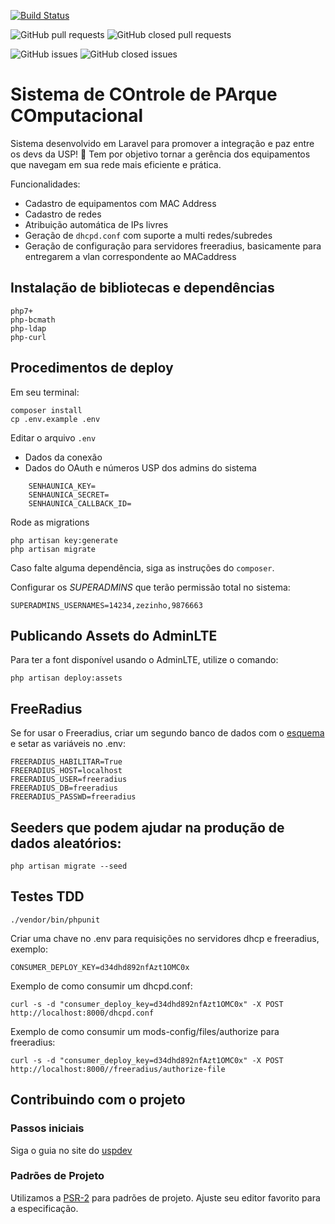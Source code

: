 [![Build Status](https://travis-ci.org/uspdev/copaco.svg?branch=master)](https://travis-ci.org/uspdev/copaco)

![GitHub pull requests](https://img.shields.io/github/issues-pr-raw/uspdev/copaco.svg) 
![GitHub closed pull requests](https://img.shields.io/github/issues-pr-closed-raw/uspdev/copaco.svg)

![GitHub issues](https://img.shields.io/github/issues/uspdev/copaco.svg) 
![GitHub closed issues](https://img.shields.io/github/issues-closed/uspdev/copaco.svg)

# Sistema de COntrole de PArque COmputacional

Sistema desenvolvido em Laravel para promover a integração e paz entre os devs da USP! :penguin:
Tem por objetivo tornar a gerência dos equipamentos que navegam em sua rede mais eficiente e prática.

Funcionalidades:

 - Cadastro de equipamentos com MAC Address
 - Cadastro de redes
 - Atribuição automática de IPs livres
 - Geração de `dhcpd.conf` com suporte a multi redes/subredes
 - Geração de configuração para servidores freeradius, basicamente para entregarem a vlan correspondente ao MACaddress

## Instalação de bibliotecas e dependências

    php7+
    php-bcmath
    php-ldap
    php-curl

## Procedimentos de deploy

Em seu terminal:

```
composer install
cp .env.example .env
```

Editar o arquivo `.env`

- Dados da conexão
- Dados do OAuth e números USP dos admins do sistema

```
    SENHAUNICA_KEY=
    SENHAUNICA_SECRET=
    SENHAUNICA_CALLBACK_ID=
```

Rode as migrations

```
php artisan key:generate
php artisan migrate
```

Caso falte alguma dependência, siga as instruções do `composer`.

Configurar os *SUPERADMINS* que terão permissão total no sistema:

    SUPERADMINS_USERNAMES=14234,zezinho,9876663

## Publicando Assets do AdminLTE

Para ter a font disponível usando o AdminLTE, utilize o comando:

    php artisan deploy:assets

## FreeRadius 

Se for usar o Freeradius, criar um segundo banco de dados com o [esquema](https://github.com/FreeRADIUS/freeradius-server/blob/master/raddb/mods-config/sql/main/mysql/schema.sql) e setar as variáveis no .env:

    FREERADIUS_HABILITAR=True
    FREERADIUS_HOST=localhost
    FREERADIUS_USER=freeradius
    FREERADIUS_DB=freeradius
    FREERADIUS_PASSWD=freeradius

## Seeders que podem ajudar na produção de dados aleatórios:

    php artisan migrate --seed

## Testes TDD

    ./vendor/bin/phpunit

Criar uma chave no .env para requisições no servidores dhcp e freeradius, exemplo:

    CONSUMER_DEPLOY_KEY=d34dhd892nfAzt1OMC0x

Exemplo de como consumir um dhcpd.conf:

    curl -s -d "consumer_deploy_key=d34dhd892nfAzt1OMC0x" -X POST http://localhost:8000/dhcpd.conf

Exemplo de como consumir um mods-config/files/authorize para freeradius:

    curl -s -d "consumer_deploy_key=d34dhd892nfAzt1OMC0x" -X POST http://localhost:8000//freeradius/authorize-file

## Contribuindo com o projeto

### Passos iniciais

Siga o guia no site do [uspdev](https://uspdev.github.io/contribua)

### Padrões de Projeto

Utilizamos a [PSR-2](https://www.php-fig.org/psr/psr-2/) para padrões de projeto. Ajuste seu editor favorito para a especificação.
